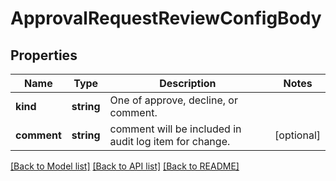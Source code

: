 # ApprovalRequestReviewConfigBody

## Properties
Name | Type | Description | Notes
------------ | ------------- | ------------- | -------------
**kind** | **string** | One of approve, decline, or comment. | 
**comment** | **string** | comment will be included in audit log item for change. | [optional] 

[[Back to Model list]](../README.md#documentation-for-models) [[Back to API list]](../README.md#documentation-for-api-endpoints) [[Back to README]](../README.md)



